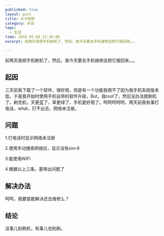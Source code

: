 ```yaml
---
published: true
layout: post
title: 关于刷机
category: 杂谈
tags: 
  - 生活
time: 2016.05.08 12:30:00
excerpt: 前两天我把手机刷机了，然后，我今天要去手机维修店把它接回来。。。

---
```

前两天我把手机刷机了，然后，我今天要去手机维修店把它接回来。。。

<!--more-->

## 起因

三天前我下载了一个软件，很好用，但是有一个功能我用不了因为我手机系统版本低。于是我开始时使用手机自带的软件升级，But，我root了，然后没办法就刷机了。刷完机，天更蓝了，草更绿了，手机更好用了。呵呵呵呵呵，两天前我有事打电话，what，打不出去，网络未注册。

## 问题

1.打电话时显示网络未注册

2.使用手动搜索网络后，显示没有sim卡

3.能使用WiFi

4.根据以上三条，基带出问题了

## 解决办法

呵呵，我要是能解决还去维修么？

## 结论

没事儿别刷机，有事儿也别刷。
